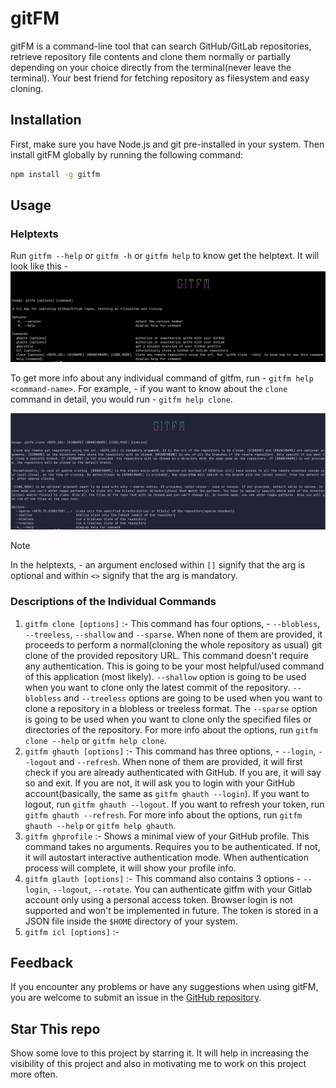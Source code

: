 # gitFM

gitFM is a command-line tool that can search GitHub/GitLab repositories, retrieve repository file contents and clone them normally or partially depending on your choice directly from the terminal(never leave the terminal). Your best friend for fetching repository as filesystem and easy cloning.

## Installation

First, make sure you have Node.js and git pre-installed in your system. Then install gitFM globally by running the following command:

```bash
npm install -g gitfm
```

## Usage

### Helptexts

Run `gitfm --help` or `gitfm -h` or `gitfm help` to know get the helptext. It will look like this -
![screenshot of the helptext](./assets/img/helptext.png)

To get more info about any individual command of gitfm, run - `gitfm help <command-name>`. For example, - if you want to know about the `clone` command in detail, you would run - `gitfm help clone`.

![screenshot of the clone command helptext](./assets/img/clone-helptext.png)

> [!NOTE]
> In the helptexts, - an argument enclosed within `[]` signify that the arg is optional and within `<>` signify that the arg is mandatory.

### Descriptions of the Individual Commands

1. `gitfm clone [options]` :- This command has four options, - `--blobless`, `--treeless`, `--shallow` and `--sparse`. When none of them are provided, it proceeds to perform a normal(cloning the whole repository as usual) git clone of the provided repository URL. This command doesn't require any authentication. This is going to be your most helpful/used command of this application (most likely). `--shallow` option is going to be used when you want to clone only the latest commit of the repository. `--blobless` and `--treeless` options are going to be used when you want to clone a repository in a blobless or treeless format. The `--sparse` option is going to be used when you want to clone only the specified files or directories of the repository. For more info about the options, run `gitfm clone --help` or `gitfm help clone`.
2. `gitfm ghauth [options]` :- This command has three options, - `--login`, `--logout` and `--refresh`. When none of them are provided, it will first check if you are already authenticated with GitHub. If you are, it will say so and exit. If you are not, it will ask you to login with your GitHub account(basically, the same as `gitfm ghauth --login`). If you want to logout, run `gitfm ghauth --logout`. If you want to refresh your token, run `gitfm ghauth --refresh`. For more info about the options, run `gitfm ghauth --help` or `gitfm help ghauth`.
3. `gitfm ghprofile` :- Shows a minimal view of your GitHub profile. This command takes no arguments. Requires you to be authenticated. If not, it will autostart interactive authentication mode. When authentication process will complete, it will show your profile info.
4. `gitfm glauth [options]` :- This command also contains 3 options - `--login`, `--logout`, `--rotate`. You can authenticate gitfm with your Gitlab account only using a personal access token. Browser login is not supported and won't be implemented in future. The token is stored in a JSON file inside the `$HOME` directory of your system.
5. `gitfm icl [options]` :- 

## Feedback

If you encounter any problems or have any suggestions when using gitFM, you are welcome to submit an issue in the [GitHub repository](https://github.com/Debajyati/gitFM).

## Star This repo
Show some love to this project by starring it. It will help in increasing the visibility of this project and also in motivating me to work on this project more often.

